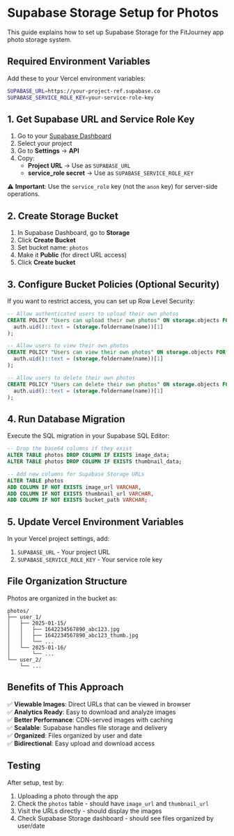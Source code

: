 # Supabase Storage Setup for Photos

This guide explains how to set up Supabase Storage for the FitJourney app photo storage system.

## Required Environment Variables

Add these to your Vercel environment variables:

```bash
SUPABASE_URL=https://your-project-ref.supabase.co
SUPABASE_SERVICE_ROLE_KEY=your-service-role-key
```

## 1. Get Supabase URL and Service Role Key

1. Go to your [Supabase Dashboard](https://supabase.com/dashboard)
2. Select your project
3. Go to **Settings** → **API**
4. Copy:
   - **Project URL** → Use as `SUPABASE_URL`
   - **service_role secret** → Use as `SUPABASE_SERVICE_ROLE_KEY`

⚠️ **Important**: Use the `service_role` key (not the `anon` key) for server-side operations.

## 2. Create Storage Bucket

1. In Supabase Dashboard, go to **Storage**
2. Click **Create Bucket**
3. Set bucket name: `photos`
4. Make it **Public** (for direct URL access)
5. Click **Create bucket**

## 3. Configure Bucket Policies (Optional Security)

If you want to restrict access, you can set up Row Level Security:

```sql
-- Allow authenticated users to upload their own photos
CREATE POLICY "Users can upload their own photos" ON storage.objects FOR INSERT WITH CHECK (
  auth.uid()::text = (storage.foldername(name))[1]
);

-- Allow users to view their own photos
CREATE POLICY "Users can view their own photos" ON storage.objects FOR SELECT USING (
  auth.uid()::text = (storage.foldername(name))[1]
);

-- Allow users to delete their own photos
CREATE POLICY "Users can delete their own photos" ON storage.objects FOR DELETE USING (
  auth.uid()::text = (storage.foldername(name))[1]
);
```

## 4. Run Database Migration

Execute the SQL migration in your Supabase SQL Editor:

```sql
-- Drop the base64 columns if they exist
ALTER TABLE photos DROP COLUMN IF EXISTS image_data;
ALTER TABLE photos DROP COLUMN IF EXISTS thumbnail_data;

-- Add new columns for Supabase Storage URLs
ALTER TABLE photos 
ADD COLUMN IF NOT EXISTS image_url VARCHAR,
ADD COLUMN IF NOT EXISTS thumbnail_url VARCHAR,
ADD COLUMN IF NOT EXISTS bucket_path VARCHAR;
```

## 5. Update Vercel Environment Variables

In your Vercel project settings, add:

1. `SUPABASE_URL` - Your project URL
2. `SUPABASE_SERVICE_ROLE_KEY` - Your service role key

## File Organization Structure

Photos are organized in the bucket as:
```
photos/
├── user_1/
│   ├── 2025-01-15/
│   │   ├── 1642234567890_abc123.jpg
│   │   ├── 1642234567890_abc123_thumb.jpg
│   │   └── ...
│   └── 2025-01-16/
│       └── ...
└── user_2/
    └── ...
```

## Benefits of This Approach

✅ **Viewable Images**: Direct URLs that can be viewed in browser  
✅ **Analytics Ready**: Easy to download and analyze images  
✅ **Better Performance**: CDN-served images with caching  
✅ **Scalable**: Supabase handles file storage and delivery  
✅ **Organized**: Files organized by user and date  
✅ **Bidirectional**: Easy upload and download access  

## Testing

After setup, test by:
1. Uploading a photo through the app
2. Check the `photos` table - should have `image_url` and `thumbnail_url`
3. Visit the URLs directly - should display the images
4. Check Supabase Storage dashboard - should see files organized by user/date